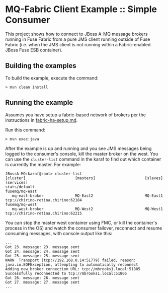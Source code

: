 MQ-Fabric Client Example :: Simple Consumer
===========================================

This project shows how to connect to JBoss A-MQ message brokers running in Fuse
Fabric from a pure JMS client running outside of Fuse Fabric (i.e. when the JMS
client is not running within a Fabric-enabled JBoss Fuse ESB container).

Building the examples
---------------------

To build the example, execute the command: 

	> mvn clean install

Running the example
-------------------

Assumes you have setup a fabric-based network of brokers per the instructions in
[fabric-ha-setup.md](https://github.com/FuseByExample/external-mq-fabric-client/blob/master/fabric-ha-setup.md).

Run this command:

	> mvn exec:java

<!-- 
  A way to figure out which container is currently the master is to
  inspect the logs:

  cat instances/MQ-West1/data/log/karaf.log | grep mq-fabric
-->

After the example is up and running and you see JMS messages being logged to the
consumer's console, kill the master broker on the west. You can use the
`cluster-list` command in the karaf to find out which container is currently
the master. For example:

    JBossA-MQ:karaf@root> cluster-list 
    [cluster]                      [masters]                      [slaves]                       [services]
    stats/default                                                                                
    fusemq/mq-east                                                                               
       mq-east-broker              MQ-East2                       MQ-East1                       tcp://chirino-retina.chirino:62184
    fusemq/mq-west                                                                               
       mq-west-broker              MQ-West2                       MQ-West1                       tcp://chirino-retina.chirino:62215

You can stop the master west container using FMC, or kill the container's process
in the OS) and watch the consumer failover, reconnect and resume consuming
messages, with console output like this:

    ...
    Got 23. message: 23. message sent
    Got 24. message: 24. message sent
    Got 25. message: 25. message sent
    WARN  Transport (tcp://192.168.0.14:51779) failed, reason:  java.io.EOFException, attempting to automatically reconnect
    Adding new broker connection URL: tcp://mbrooks1.local:51805
    Successfully reconnected to tcp://mbrooks1.local:51805
    Got 26. message: 26. message sent
    Got 27. message: 27. message sent
    ...
